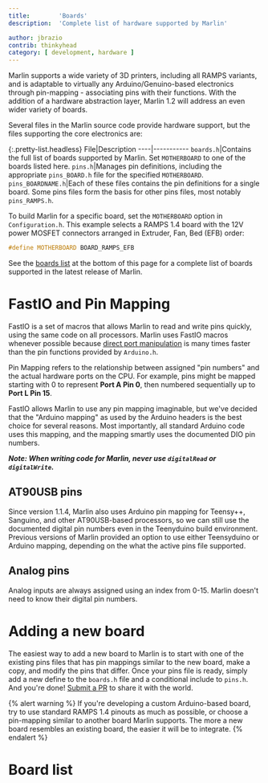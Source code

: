 ```yaml
---
title:        'Boards'
description:  'Complete list of hardware supported by Marlin'

author: jbrazio
contrib: thinkyhead
category: [ development, hardware ]
---
```


<!-- ## General information -->
Marlin supports a wide variety of 3D printers, including all RAMPS variants, and is adaptable to virtually any Arduino/Genuino-based electronics through pin-mapping - associating pins with their functions. With the addition of a hardware abstraction layer, Marlin 1.2 will address an even wider variety of boards.

Several files in the Marlin source code provide hardware support, but the files supporting the core electronics are:

{:.pretty-list.headless}
File|Description
----|-----------
`boards.h`|Contains the full list of boards supported by Marlin. Set `MOTHERBOARD` to one of the boards listed here.
`pins.h`|Manages pin definitions, including the appropriate `pins_BOARD.h` file for the specified `MOTHERBOARD`.
`pins_BOARDNAME.h`|Each of these files contains the pin definitions for a single board. Some pins files form the basis for other pins files, most notably `pins_RAMPS.h`.

To build Marlin for a specific board, set the `MOTHERBOARD` option in `Configuration.h`. This example selects a RAMPS 1.4 board with the 12V power MOSFET connectors arranged in Extruder, Fan, Bed (EFB) order:

```cpp
#define MOTHERBOARD BOARD_RAMPS_EFB
```

See the [boards list](#board_list) at the bottom of this page for a complete list of boards supported in the latest release of Marlin. 

# FastIO and Pin Mapping

FastIO is a set of macros that allows Marlin to read and write pins quickly, using the same code on all processors. Marlin uses FastIO macros whenever possible because [direct port manipulation](https://www.arduino.cc/en/Reference/PortManipulation) is many times faster than the pin functions provided by `Arduino.h`. 

Pin Mapping refers to the relationship between assigned "pin numbers" and the actual hardware ports on the CPU. For example, pins might be mapped starting with 0 to represent **Port A Pin 0**, then numbered sequentially up to **Port L Pin 15**.

FastIO allows Marlin to use any pin mapping imaginable, but we've decided that the "Arduino mapping" as used by the Arduino headers is the best choice for several reasons. Most importantly, all standard Arduino code uses this mapping, and the mapping smartly uses the documented DIO pin numbers.

_**Note: When writing code for Marlin, never use `digitalRead` or `digitalWrite`.**_

## AT90USB pins

Since version 1.1.4, Marlin also uses Arduino pin mapping for Teensy++, Sanguino, and other AT90USB-based processors, so we can still use the documented digital pin numbers even in the Teenyduino build environment. Previous versions of Marlin provided an option to use either Teensyduino or Arduino mapping, depending on the what the active pins file supported.

## Analog pins

Analog inputs are always assigned using an index from 0-15. Marlin doesn't need to know their digital pin numbers.

# Adding a new board

The easiest way to add a new board to Marlin is to start with one of the existing pins files that has pin mappings similar to the new board, make a copy, and modify the pins that differ. Once your pins file is ready, simply add a new define to the `boards.h` file and a conditional include to `pins.h`. And you're done! [Submit a PR](/docs/development/getting_started_pull_requests.html) to share it with the world.

{% alert warning %}
If you're developing a custom Arduino-based board, try to use standard RAMPS 1.4 pinouts as much as possible, or choose a pin-mapping similar to another board Marlin supports. The more a new board resembles an existing board, the easier it will be to integrate.
{% endalert %}

# Board list

<table id="board_list" class="table table-condensed table-striped"></table>
<script type="text/javascript">
  head.ready("sheetrock.min.js", function() {
    $('#board_list').sheetrock({
      url: "https://docs.google.com/spreadsheets/d/" +
        "1K4e1GaA4xuNfUGyIw57vxPGuUzQSv5wktTQBHdCVCKU#gid=525308416",
    });
  });
</script>

